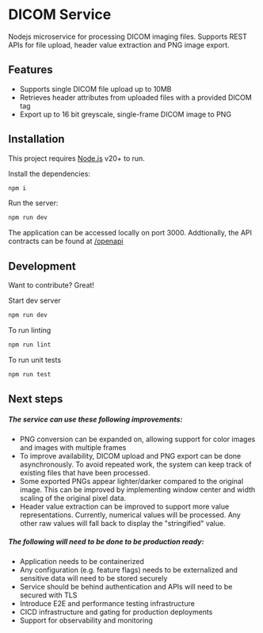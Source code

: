 # DICOM Service

Nodejs microservice for processing DICOM imaging files. Supports REST APIs for file upload, header value extraction and PNG image export.

## Features

- Supports single DICOM file upload up to 10MB
- Retrieves header attributes from uploaded files with a provided DICOM tag
- Export up to 16 bit greyscale, single-frame DICOM image to PNG

## Installation

This project requires [Node.js](https://nodejs.org/) v20+ to run.

Install the dependencies:

```sh
npm i
```

Run the server:

```sh
npm run dev
```

The application can be accessed locally on port 3000. Addtionally, the API contracts can be found at [/openapi](http://localhost:3000/openapi)

## Development

Want to contribute? Great!

Start dev server

```sh
npm run dev
```

To run linting

```sh
npm run lint
```

To run unit tests

```sh
npm run test
```

## Next steps

##### The service can use these following improvements:

- PNG conversion can be expanded on, allowing support for color images and images with multiple frames
- To improve availability, DICOM upload and PNG export can be done asynchronously. To avoid repeated work, the system can keep track of existing files that have been processed.
- Some exported PNGs appear lighter/darker compared to the original image. This can be improved by implementing window center and width scaling of the original pixel data.
- Header value extraction can be improved to support more value representations. Currently, numerical values will be processed. Any other raw values will fall back to display the "stringified" value.

##### The following will need to be done to be production ready:

- Application needs to be containerized
- Any configuration (e.g. feature flags) needs to be externalized and sensitive data will need to be stored securely
- Service should be behind authentication and APIs will need to be secured with TLS
- Introduce E2E and performance testing infrastructure
- CICD infrastructure and gating for production deployments
- Support for observability and monitoring
